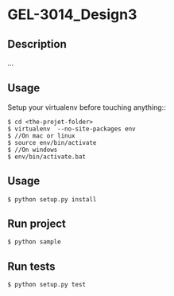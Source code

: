 GEL-3014_Design3
================

Description
-----------
...

Usage
-----
Setup your virtualenv before touching anything::

    $ cd <the-projet-folder>
    $ virtualenv  --no-site-packages env
    $ //On mac or linux
    $ source env/bin/activate
    $ //On windows
    $ env/bin/activate.bat
    

Usage
-----
    $ python setup.py install
    
Run project
-----------
    $ python sample

Run tests
---------
    $ python setup.py test